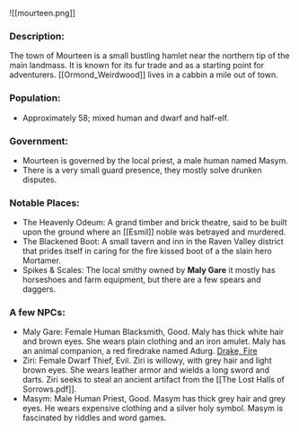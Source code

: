 ![[mourteen.png]]


### Description:

The town of Mourteen is a small bustling hamlet near the northern tip of the main landmass. It is known for its fur trade and as a starting point for adventurers. 
[[Ormond_Weirdwood]] lives in a cabbin a mile out of town.

### Population:

-   Approximately 58; mixed human and dwarf and half-elf.

### Government:

-   Mourteen is governed by the local priest, a male human named Masym.
-   There is a very small guard presence, they mostly solve drunken disputes. 

### Notable Places:

-   The Heavenly Odeum: A grand timber and brick theatre, said to be built upon the ground where an [[Esmil]] noble was betrayed and murdered.
-   The Blackened Boot: A small tavern and inn in the Raven Valley district that prides itself in caring for the fire kissed boot of a the slain hero Mortamer.
- Spikes & Scales: The local smithy owned by **Maly Gare** it mostly has horseshoes and farm equipment, but there are a few spears and daggers. 

### A few NPCs:

-   Maly Gare: Female Human Blacksmith, Good. Maly has thick white hair and brown eyes. She wears plain clothing and an iron amulet. Maly has an animal companion, a red firedrake named Adurg. [Drake, Fire](https://www.5esrd.com/database/creature/drake-fire/)
-   Ziri: Female Dwarf Thief, Evil. Ziri is willowy, with grey hair and light brown eyes. She wears leather armor and wields a long sword and darts. Ziri seeks to steal an ancient artifact from the [[The Lost Halls of Sorrows.pdf]].
-   Masym: Male Human Priest, Good. Masym has thick grey hair and grey eyes. He wears expensive clothing and a silver holy symbol. Masym is fascinated by riddles and word games.